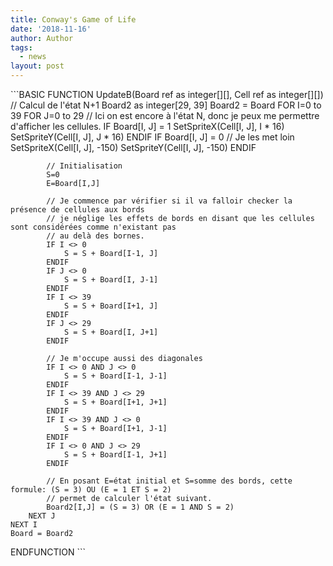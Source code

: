 ```yaml
---
title: Conway's Game of Life
date: '2018-11-16'
author: Author
tags:
  - news
layout: post
---
```



``​`BASIC
FUNCTION UpdateB(Board ref as integer[][], Cell ref as integer[][])
   // Calcul de l'état N+1
   Board2 as integer[29, 39]
   Board2 = Board
	FOR I=0 to 39
		FOR J=0 to 29
			// Ici on est encore à l'état N, donc je peux me permettre d'afficher les cellules.
			IF Board[I, J] = 1
				SetSpriteX(Cell[I, J], I * 16)
				SetSpriteY(Cell[I, J], J * 16)
			ENDIF
			IF Board[I, J] = 0
				// Je les met loin
				SetSpriteX(Cell[I, J], -150)
				SetSpriteY(Cell[I, J], -150)
			ENDIF
			
			// Initialisation
			S=0
			E=Board[I,J]
			
			// Je commence par vérifier si il va falloir checker la présence de cellules aux bords
			// je néglige les effets de bords en disant que les cellules sont considérées comme n'existant pas
			// au delà des bornes.
			IF I <> 0
				S = S + Board[I-1, J]
			ENDIF
			IF J <> 0
				S = S + Board[I, J-1]
			ENDIF
			IF I <> 39
				S = S + Board[I+1, J]
			ENDIF
			IF J <> 29
				S = S + Board[I, J+1]
			ENDIF

			// Je m'occupe aussi des diagonales
			IF I <> 0 AND J <> 0
				S = S + Board[I-1, J-1]
			ENDIF
			IF I <> 39 AND J <> 29
				S = S + Board[I+1, J+1]
			ENDIF
			IF I <> 39 AND J <> 0
				S = S + Board[I+1, J-1]
			ENDIF
			IF I <> 0 AND J <> 29
				S = S + Board[I-1, J+1]
			ENDIF
			
			// En posant E=état initial et S=somme des bords, cette formule: (S = 3) OU (E = 1 ET S = 2)
			// permet de calculer l'état suivant.
			Board2[I,J] = (S = 3) OR (E = 1 AND S = 2)
		NEXT J
	NEXT I
	Board = Board2
ENDFUNCTION
``​`
